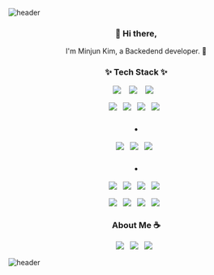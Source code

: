 ![header](https://capsule-render.vercel.app/api?type=soft&color=auto&height=150&section=header&text=Minjun%20Kim&fontSize=70&animation=twinkling)

<h3 align="center"> 👋 Hi there,</h3>
<p align="center">
I'm Minjun Kim, a Backedend developer. 🌱 <br>
</p>





<h3 align="center">✨ Tech Stack ✨ </h3>

<p align="center">
  <img src="https://img.shields.io/badge/node.js%20-%2343853D.svg?&style=for-the-badge&logo=node.js&logoColor=white"/>&nbsp;&nbsp;&nbsp;
  <img src="https://img.shields.io/badge/typescript%20-%23007ACC.svg?&style=for-the-badge&logo=typescript&logoColor=white"/>&nbsp;&nbsp;&nbsp;
  <img src="https://img.shields.io/badge/Javascript%20-%23F7DF1E.svg?&style=for-the-badge&logo=javascript&logoColor=white"/>&nbsp;&nbsp;&nbsp;
</p>
<p align="center">
  <img src ="https://img.shields.io/badge/Graphql-%23E10098.svg?&style=flat-square&logo=graphql&logoColor=white"/>&nbsp;&nbsp;
  <img src ="https://img.shields.io/badge/Nestjs-%23E0234E.svg?&style=flat-square&logo=nestjs&logoColor=white"/>&nbsp;&nbsp;
  <img src ="https://img.shields.io/badge/Express-%23000000.svg?&style=flat-square&logo=express&logoColor=white"/>&nbsp;&nbsp;
  <img src ="https://img.shields.io/badge/Hasura-%2374b9ff.svg?&style=flat-square&logo=habr&logoColor=white"/>&nbsp;&nbsp;
</p>
<h3 align="center">•</h3>

<p align="center">
  <img src ="https://img.shields.io/badge/Postgres-%23316192.svg?&style=flat-square&logo=postgresql&logoColor=white"/>&nbsp;&nbsp;
  <img src ="https://img.shields.io/badge/Mysql-%234479A1.svg?&style=flat-square&logo=mysql&logoColor=white"/>&nbsp;&nbsp;
  <img src ="https://img.shields.io/badge/Redis-%23DC382D.svg?&style=flat-square&logo=redis&logoColor=white"/>&nbsp;&nbsp;
</p>
<h3 align="center">•</h3>

<p align="center">
  <img src="https://img.shields.io/badge/AWS%20-%23FF9900.svg?&style=flat-square&logo=amazon-aws&logoColor=white"/>&nbsp;&nbsp;
  <img src="https://img.shields.io/badge/Grafana%20-%23F46800.svg?&style=flat-square&logo=grafana&logoColor=white"/>&nbsp;&nbsp;
  <img src="https://img.shields.io/badge/Prometheus%20-%23E6522C.svg?&style=flat-square&logo=prometheus&logoColor=white"/>&nbsp;&nbsp;
  <img src="https://img.shields.io/badge/Loki%20-%23F46800.svg?&style=flat-square&logo=lospec&logoColor=white"/>&nbsp;&nbsp;
</p>


<p align="center">  
  <img src="https://img.shields.io/badge/Kubernetes%20-%23326ce5.svg?&style=flat-square&logo=kubernetes&logoColor=white"/>&nbsp;&nbsp;  
  <img src="https://img.shields.io/badge/Docker%20-%230db7ed.svg?&style=flat-square&logo=docker&logoColor=white"/>&nbsp;&nbsp;
  <img src="https://img.shields.io/badge/Helm%20%20%20-%230F1689.svg?&style=flat-square&logo=helm&logoColor=white"/>&nbsp;&nbsp;   
  <img src="https://img.shields.io/badge/Azure Pipelines%20-%23326ce5.svg?&style=flat-square&logo=azure%20pipelines&logoColor=white"/>&nbsp;&nbsp; 
</p>







<h3 align="center">About Me ☕️</h3>

<p align="center">
<a target="_blank" href="https://burning-camp.tistory.com/">
  <img src="https://img.shields.io/badge/resume%20-%2300b894.svg?&style=for-the-badge&logo=notion&logoColor=white"/></a>&nbsp;&nbsp;
<a target="_blank" href="https://www.notion.so/134463cfa0214e2c90dbba1c0a15ad14">
  <img src="https://img.shields.io/badge/blog%20-%23e17055.svg?&style=for-the-badge&logo=dev.to&logoColor=white"/></a>&nbsp;&nbsp;
<a target="_blank" href="https://www.linkedin.com/in/kim-minjun-1659aa192/">
  <img src="https://img.shields.io/badge/linkedin%20-%230A66C2.svg?&style=for-the-badge&logo=linkedin&logoColor=white"/></a>&nbsp;&nbsp;
 </p>






![header](https://capsule-render.vercel.app/api?type=waving&color=auto&height=150&section=footer)
